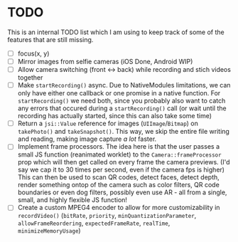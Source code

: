 # TODO

This is an internal TODO list which I am using to keep track of some of the features that are still missing.

* [ ] focus(x, y)
* [ ] Mirror images from selfie cameras (iOS Done, Android WIP)
* [ ] Allow camera switching (front <-> back) while recording and stich videos together
* [ ] Make `startRecording()` async. Due to NativeModules limitations, we can only have either one callback or one promise in a native function. For `startRecording()` we need both, since you probably also want to catch any errors that occured during a `startRecording()` call (or wait until the recording has actually started, since this can also take some time)
* [ ] Return a `jsi::Value` reference for images (`UIImage`/`Bitmap`) on `takePhoto()` and `takeSnapshot()`. This way, we skip the entire file writing and reading, making image capture _a lot_ faster.
* [ ] Implement frame processors. The idea here is that the user passes a small JS function (reanimated worklet) to the `Camera::frameProcessor` prop which will then get called on every frame the camera previews. (I'd say we cap it to 30 times per second, even if the camera fps is higher) This can then be used to scan QR codes, detect faces, detect depth, render something ontop of the camera such as color filters, QR code boundaries or even dog filters, possibly even use AR - all from a single, small, and highly flexible JS function!
* [ ] Create a custom MPEG4 encoder to allow for more customizability in `recordVideo()` (`bitRate`, `priority`, `minQuantizationParameter`, `allowFrameReordering`, `expectedFrameRate`, `realTime`, `minimizeMemoryUsage`)
